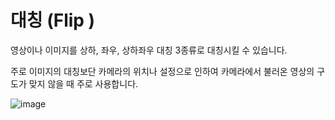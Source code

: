 # 대칭 (Flip )

영상이나 이미지를 상하, 좌우, 상하좌우 대칭 3종류로 대칭시킬 수 있습니다.

주로 이미지의 대칭보단 카메라의 위치나 설정으로 인하여 카메라에서 불러온 영상의 구도가 맞지 않을 때 주로 사용합니다.



![image](https://github.com/user-attachments/assets/f1d1ddc8-a565-464a-bf9a-3c0b2dcd75d3)
